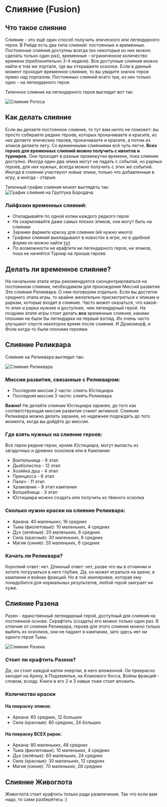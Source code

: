 # Слияние (Fusion)

## Что такое слияние

Слияние - это ещё один способ получить эпического или легендарного героя. В Рейде есть два типа слияний: постоянные и временные. Постоянные слияния доступны всегда (но некоторые из них можно сделать только один раз), временные - ограниченное количество времени (приблизительно 3-4 недели).
Все доступные слияния можно найти в том же портале, где вы открываете осколки. Если в данный момент проходит временное слияние, то вы увидите значок героя прямо над порталом. Постоянных слияний всего три, из них только одно - на легендарного героя.

Типичное слияние на легендарного героя выглядит вот так:

![Слияние Ротоса](https://i.imgur.com/TmvR97A.png)

## Как делать слияние
Если вы делаете постоянное слияние, то тут вам ничто не поможет: вы просто собираете редких героев, которых прокачиваете и красите, из них делаете эпических героев, прокачиваете и красите, а потом из эпиков делаете легу.
Со временными слияниями всё чуть легче. **Всех героев для временных слияний можно получить с ивентов и турниров.** Они проходят в разные промежутки времени, пока слияние доступно. Иногда один-два эпика могут не падать с событий, но рарных героев, для них нужных, всегда можно получить с этих же событий. Иногда в слиянии участвуют новые эпики, только что добавленные в игру, а иногда - старые.  

Типичный график слияния может выглядеть так:
![График слияния на Груптука Бородача](https://i.imgur.com/Tde6tN2.jpg "Спасибо Библиотеке Рейд за фото")

### Лайфхаки временных слияний:
* Откладывайте по одной копии каждого редкого героя
* Не скармливайте даже самых плохих эпиков, они могут быть на слиянии
* Заранее фармите краску для слияния (её нужно много)
* Графики слияний выкладывают в новостях в игре, но в удобной форме их можно найти [тут](https://t.me/toooyaaa_s_channel)
* По возможности не крафтите ни легендарного героя, ни эпиков, пока не начнётся Турнир на призыв героев

## Делать ли временное слияние?
На начальном этапе игры рекомендуется сконцентрироваться на постоянном слиянии, необходимом для прохождения Миссий развития. Это слияние Реликвара. О нем поговорим отдельно.
Если вы достигли среднего этапа игры, то крайне желательно присмотреться к эпикам и раркам, которые входят в слияние. Часто может оказаться, что какой-то эпик и рарка нужнее и доступнее, чем легендарный герой.
На позднем этапе игры стоит делать **все** временные слияния, какими плохими не были бы легендарки на первый взгляд. Их очень часто улучшают спустя некоторое время после слияния. И Дракоморф, и Фоли когда-то были плохими героями.

## Слияние Реликвара
Слияние на Реликвара выглядит так:

![Слияние Реликвара](https://i.imgur.com/hWoB1q7.png)

### Миссии развития, связанные с Реликваром: 
* Последняя миссия 2 части: слиять Юстициара
* Последняя миссия 3 части: слиять Реликвара

**Важно!** Не делайте слияние Юстициара заранее, до того как соответствующая миссия развития станет активной. Слияние Реликвара можно делать заранее, но надежнее подождать до того момента, когда вы дойдёте до миссии.


### Где взять нужных на слияние героев: 

Все герои редкие герои, кроме Юстициара, могут выпасть из загадочных и древних осколков или в Кампании:
* Воительница - 9 этап
* Дьяболистка - 12 этап
* Хозяйка душ - 4 этап
* Принцесса - 6 этап
* Палач - 11 этап
* Храмовник - 8 этап кампании
* Волшебница - 3 этап
* Юстициара можно создать или получить из тёмного осколка

### Сколько нужно краски на слияние Реликвара:
* Аркана: 40 маленьких, 16 средних
* Тьма (фиолетовые): 10 маленьких, 4 средних
* Дух (зелёные): 20 маленьких, 6 средних
* Сила (красные): 30 маленьких, 8 средних
* Магия (синие): 20 маленьких, 6 средних

### Качать ли Реликвара?
Короткий ответ: нет. Длинный ответ: нет, разве что вы в отчаянии и хотите погрузиться в него глубже. Да, он может играться на арене, в кампании и войнах фракций. Но в той экипировке, которая ему понадобится для нормальных результатов, любой герой заиграет не хуже. 

## Слияние Разена

Разен - единственный легендарный герой, доступный для слияния на постоянной основе. Скрафтить (создать) его можно только один раз. В отличие от слияния Реликвара, героев для этого слияния можно только выбить из осколков, они не падают в кампании, зато здесь нет ни одного героя Тьмы. 

![Слияние Разена](https://i.imgur.com/DNWxKZX.png)

### Стоит ли крафтить Разена? 

Да, он стоит каждой капли энергии, в него вложенной. Он прекрасно заходит на Арену, в Подземелья, на Кланового босса, Войны фракций - словом, всюду. Книги в его 2 и 3 навык тоже стоит вложить.

### Количество краски

#### На покраску эпиков: 
* Аркана: 60 средних, 12 больших
* Сила (красные): 80 средних, 24 больших

#### На покраску ВСЕХ рарок: 
* Аркана: 80 маленьких, 48 средних
* Тьма (фиолетовые): 10 маленьких, 4 средних
* Дух (зелёные): 60 маленьких, 24 средних
* Сила (красные): 30 маленьких, 12 средних
* Магия (синие): 70 маленьких, 28 средних

## Слияние Живоглота

Живоглота стоит крафтить только ради развлечения. Так что если вам надо, то сами разберётесь :) 

